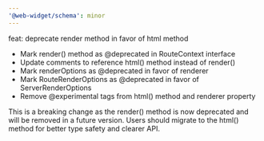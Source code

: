 ```yaml
---
'@web-widget/schema': minor
---
```


feat: deprecate render method in favor of html method

- Mark render() method as @deprecated in RouteContext interface
- Update comments to reference html() method instead of render()
- Mark renderOptions as @deprecated in favor of renderer
- Mark RouteRenderOptions as @deprecated in favor of ServerRenderOptions
- Remove @experimental tags from html() method and renderer property

This is a breaking change as the render() method is now deprecated and will be removed in a future version. Users should migrate to the html() method for better type safety and clearer API.
